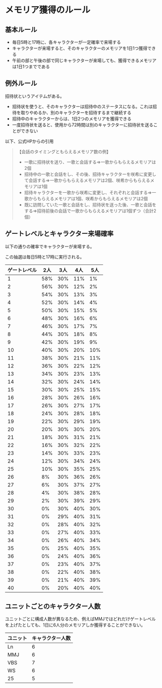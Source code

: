 # メモリア獲得のルール

## 基本ルール

- 毎日5時と17時に、各キャラクターが一定確率で来場する
- キャラクターが来場すると、そのキャラクターのメモリアを1日1つ獲得できる
- 午前の部と午後の部で同じキャラクターが来場しても、獲得できるメモリアは1日1つまでである

## 例外ルール

招待状というアイテムがある。

- 招待状を使うと、そのキャラクターは招待中のステータスになる。これは招待を取りやめるか、別のキャラクターを招待するまで継続する
- 招待中のキャラクターからは、1日2つのメモリアを獲得できる
- 一度招待状を送ると、使用から72時間は別のキャラクターに招待状を送ることができない

以下、公式HPからの引用

> 【会話のタイミングともらえるメモリア数の例】
> - 一歌に招待状を送り、一歌と会話する⇒一歌からもらえるメモリアは2個
> - 招待中の一歌と会話をし、その後、招待キャラクターを咲希に変更して会話する⇒一歌からもらえるメモリアは2個、咲希からもらえるメモリアは1個
> - 招待キャラクターを一歌から咲希に変更し、それぞれと会話する⇒一歌からもらえるメモリアは1個、咲希からもらえるメモリアは2個
> - 既に訪問していた一歌と会話をし、招待状を送った後、一歌と会話をする⇒招待前後の会話で一歌からもらえるメモリアは1個ずつ（合計2個）

## ゲートレベルとキャラクター来場確率

以下の通りの確率でキャラクターが来場する。

この抽選は毎日5時と17時に実行される。

|ゲートレベル|2人|3人|4人|5人|
|---|---|---|---|---|
|1|58%|30%|11%|1%|
|2|56%|30%|12%|2%|
|3|54%|30%|13%|3%|
|4|52%|30%|14%|4%|
|5|50%|30%|15%|5%|
|6|48%|30%|16%|6%|
|7|46%|30%|17%|7%|
|8|44%|30%|18%|8%|
|9|42%|30%|19%|9%|
|10|40%|30%|20%|10%|
|11|38%|30%|21%|11%|
|12|36%|30%|22%|12%|
|13|34%|30%|23%|13%|
|14|32%|30%|24%|14%|
|15|30%|30%|25%|15%|
|16|28%|30%|26%|16%|
|17|26%|30%|27%|17%|
|18|24%|30%|28%|18%|
|19|22%|30%|29%|19%|
|20|20%|30%|30%|20%|
|21|18%|30%|31%|21%|
|22|16%|30%|32%|22%|
|23|14%|30%|33%|23%|
|24|12%|30%|34%|24%|
|25|10%|30%|35%|25%|
|26|8%|30%|36%|26%|
|27|6%|30%|37%|27%|
|28|4%|30%|38%|28%|
|29|2%|30%|39%|29%|
|30|0%|30%|40%|30%|
|31|0%|29%|40%|31%|
|32|0%|28%|40%|32%|
|33|0%|27%|40%|33%|
|34|0%|26%|40%|34%|
|35|0%|25%|40%|35%|
|36|0%|24%|40%|36%|
|37|0%|23%|40%|37%|
|38|0%|22%|40%|38%|
|39|0%|21%|40%|39%|
|40|0%|20%|40%|40%|

## ユニットごとのキャラクター人数

ユニットごとに構成人数が異なるため、例えばMMJではどれだけゲートレベルを上げたとしても、1日に6人分のメモリアしか獲得することができない。

|ユニット|キャラクター人数|
|---|---|
|Ln|6|
|MMJ|6|
|VBS|7|
|WS|6|
|25|5|



